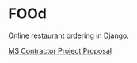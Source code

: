 # FOOd

Online restaurant ordering in Django.

[MS Contractor Project Proposal](https://github.com/ikejs/food-BEW1-2-contractor/blob/master/proposal.md)